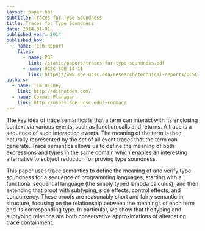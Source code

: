 ```yaml
---
layout: paper.hbs
subtitle: Traces for Type Soundness
title: Traces for Type Soundness
date: 2014-01-01
published_year: 2014
published_how:
  - name: Tech Report
    files:
      - name: PDF
        link: /static/papers/traces-for-type-soundness.pdf
      - name: UCSC-SOE-14-11
        link: https://www.soe.ucsc.edu/research/technical-reports/UCSC-SOE-14-11
authors:
  - name: Tim Disney
    link: http://disnetdev.com/
  - name: Cormac Flanagan
    link: http://users.soe.ucsc.edu/~cormac/
---
```


The key idea of trace semantics is that a term can interact with its enclosing context via various events, such as function calls and returns. A trace is a sequence of such interaction events. The meaning of the term is then naturally represented by the set of all event traces that the term can generate. Trace semantics allows us to define the meaning of both expressions and types in the same domain which enables an interesting alternative to subject reduction for proving type soundness.

This paper uses trace semantics to define the meaning of and verify type soundness for a sequence of programming languages, starting with a functional sequential language (the simply typed lambda calculus), and then extending that proof with subtyping, side effects, control effects, and concurrency. These proofs are reasonably short and fairly semantic in structure, focusing on the relationship between the meanings of each term and its corresponding type. In particular, we show that the typing and subtyping relations are both conservative approximations of alternating trace containment.
